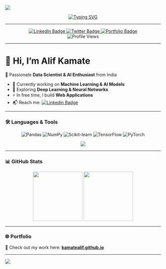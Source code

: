 <!-- Fancy Wave Banner -->
<img src="https://capsule-render.vercel.app/api?type=waving&color=0:1E90FF,100:00C7B7&height=120&section=header&text=Welcome%20to%20My%20Profile!&fontSize=28&fontColor=fff&animation=twinkling&fontAlignY=40"/>

<!-- Typing Animation -->
<p align="center">
  <a href="https://github.com/kamatealif">
    <img src="https://readme-typing-svg.herokuapp.com?size=24&color=00C7B7&center=true&vCenter=true&lines=Hi+I'm+Alif+Kamate;Data+Scientist+%7C+ML+Engineer;AI+%26+Deep+Learning+Enthusiast;Welcome+to+my+GitHub!" alt="Typing SVG">
  </a>
</p>

---

<div id="badges" align="center">
  <a href="https://www.linkedin.com/in/alip-kamate-722917261/">
    <img src="https://img.shields.io/badge/LinkedIn-0077B5?style=for-the-badge&logo=linkedin&logoColor=white" alt="LinkedIn Badge"/>
  </a>
  <a href="https://twitter.com/your-twitter">
    <img src="https://img.shields.io/badge/Twitter-1DA1F2?style=for-the-badge&logo=twitter&logoColor=white" alt="Twitter Badge"/>
  </a>
  <a href="https://kamatealif.github.io/">
    <img src="https://img.shields.io/badge/Portfolio-9146FF?style=for-the-badge&logo=About.me&logoColor=white" alt="Portfolio Badge"/>
  </a>
</div>

<div align="center">
  <img src="https://komarev.com/ghpvc/?username=kamatealif&style=flat-square&color=blue" alt="Profile Views"/>
</div>

---

# 👋 Hi, I’m **Alif Kamate**
🚀 Passionate **Data Scientist & AI Enthusiast** from India  

- 🔭 Currently working on **Machine Learning & AI Models**  
- 🌱 Exploring **Deep Learning & Neural Networks**  
- ⚡ In free time, I build **Web Applications**  
- 📬 Reach me: [![Linkedin Badge](https://img.shields.io/badge/-alif-blue?style=flat&logo=Linkedin&logoColor=white)](https://www.linkedin.com/in/alip-kamate-722917261/)  

---
### 🛠️ Languages & Tools  

<p align="center">
  <!-- Core Data Science -->
  <img src="https://img.shields.io/badge/Pandas-150458?style=for-the-badge&logo=pandas&logoColor=white" alt="Pandas"/>
  <img src="https://img.shields.io/badge/NumPy-013243?style=for-the-badge&logo=numpy&logoColor=white" alt="NumPy"/>
  <img src="https://img.shields.io/badge/scikit--learn-F7931E?style=for-the-badge&logo=scikit-learn&logoColor=white" alt="Scikit-learn"/>
  <img src="https://img.shields.io/badge/TensorFlow-FF6F00?style=for-the-badge&logo=tensorflow&logoColor=white" alt="TensorFlow"/>
  <img src="https://img.shields.io/badge/PyTorch-EE4C2C?style=for-the-badge&logo=pytorch&logoColor=white" alt="PyTorch"/>
</p>

<p align="center">
  <!-- Programming & DB -->
  <a href="#"><img src="https://skillicons.dev/icons?i=python,postgres,mysql,flask,html,css,js,react,nextjs,git,github,netlify" /></a>
</p>

---

### 📊 GitHub Stats  
<div align="center">
  <img src="https://github-readme-stats.vercel.app/api?username=kamatealif&show_icons=true&theme=dracula" height="160"/>
  <img src="https://github-readme-streak-stats.herokuapp.com/?user=kamatealif&theme=dracula" height="160"/>
</div>

---

### 🌐 Portfolio
🔗 Check out my work here: [**kamatealif.github.io**](https://kamatealif.github.io/)  

---

<!-- Fancy Footer Wave -->
<img src="https://capsule-render.vercel.app/api?type=waving&color=0:1E90FF,100:00C7B7&height=100&section=footer"/>
